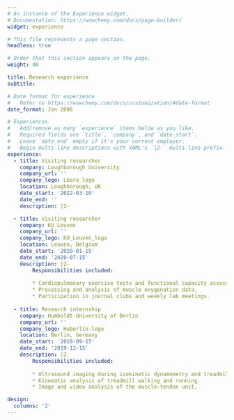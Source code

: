 ```yaml
---
# An instance of the Experience widget.
# Documentation: https://wowchemy.com/docs/page-builder/
widget: experience

# This file represents a page section.
headless: true

# Order that this section appears on the page.
weight: 40

title: Research experience
subtitle:

# Date format for experience
#   Refer to https://wowchemy.com/docs/customization/#date-format
date_format: Jan 2006

# Experiences.
#   Add/remove as many `experience` items below as you like.
#   Required fields are `title`, `company`, and `date_start`.
#   Leave `date_end` empty if it's your current employer.
#   Begin multi-line descriptions with YAML's `|2-` multi-line prefix.
experience:
  - title: Visiting researcher
    company: Loughborough University
    company_url: ''
    company_logo: Lboro_logo
    location: Loughborough, UK
    date_start: '2022-03-10'
    date_end: ''
    description: |2-

  - title: Visiting researcher
    company: KU Leuven
    company_url: ''
    company_logo: KU_Leuven_logo
    location: Leuven, Belgium
    date_start: '2020-01-15'
    date_end: '2020-07-15'
    description: |2-
        Responsibilities included:
        
        * Cardiopulmonary exercise tests and functional capacity assessments in patients with cardiovascular diseases.
        * Processing and analysis of muscle oxygenation data.
        * Participation in journal clubs and weekly lab meetings.
        
  - title: Research internship
    company: Humboldt University of Berlin
    company_url: ''
    company_logo: Huberlin-logo
    location: Berlin, Germany
    date_start: '2019-09-15'
    date_end: '2019-12-15'
    description: |2-
        Responsibilities included:
        
        * Ultrasound imaging during isokinetic dynamometry and treadmill tests.
        * Kinematic analysis of treadmill walking and running.
        * Image and video analysis of the muscle-tendon unit.

design:
  columns: '2'
---
```

